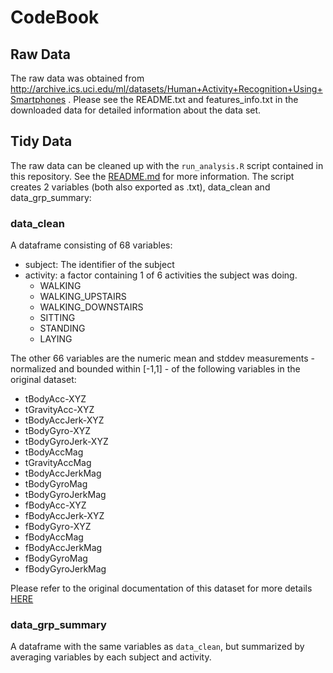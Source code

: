 # CodeBook

## Raw Data

The raw data was obtained from http://archive.ics.uci.edu/ml/datasets/Human+Activity+Recognition+Using+Smartphones .
Please see the README.txt and features\_info.txt in the downloaded data for detailed information about the data set.

## Tidy Data

The raw data can be cleaned up with the `run_analysis.R` script contained in this repository.
See the [README.md]("./README.md") for more information.
The script creates 2 variables (both also exported as .txt), data\_clean and data\_grp\_summary: 

### data\_clean

A dataframe consisting of 68 variables:

* subject: The identifier of the subject
* activity: a factor containing 1 of 6 activities the subject was doing.
    * WALKING
    * WALKING\_UPSTAIRS
    * WALKING\_DOWNSTAIRS
    * SITTING
    * STANDING
    * LAYING

The other 66 variables are the numeric mean and stddev measurements - normalized and bounded within [-1,1] - of the following variables in the original dataset:

* tBodyAcc-XYZ
* tGravityAcc-XYZ
* tBodyAccJerk-XYZ
* tBodyGyro-XYZ
* tBodyGyroJerk-XYZ
* tBodyAccMag
* tGravityAccMag
* tBodyAccJerkMag
* tBodyGyroMag
* tBodyGyroJerkMag
* fBodyAcc-XYZ
* fBodyAccJerk-XYZ
* fBodyGyro-XYZ
* fBodyAccMag
* fBodyAccJerkMag
* fBodyGyroMag
* fBodyGyroJerkMag 

Please refer to the original documentation of this dataset for more details [HERE]("http://archive.ics.uci.edu/ml/datasets/Human+Activity+Recognition+Using+Smartphones")

### data\_grp\_summary

A dataframe with the same variables as `data_clean`, but summarized by averaging variables by each subject and activity.
